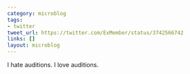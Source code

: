 ```yaml
---
category: microblog
tags:
- twitter
tweet_url: https://twitter.com/ExMember/status/3742566742
links: []
layout: microblog
---
```

I hate auditions. I love auditions.
